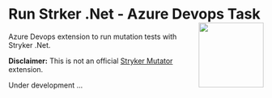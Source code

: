 # Run Strker .Net - Azure Devops Task [<img src="https://raw.githubusercontent.com/raschmitt/run-stryker-task/master/run-stryker/icon.png" align='right' width="128"/>](https://github.com/raschmitt/run-stryker-tas)

Azure Devops extension to run mutation tests with Stryker .Net.

**Disclaimer:** This is not an official [Stryker Mutator](https://stryker-mutator.io/) extension.

Under development ...

